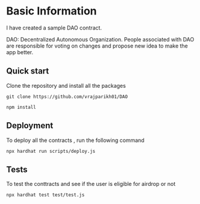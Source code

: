 # Basic Information 
I have created a sample DAO contract.

DAO: Decentralized Autonomous Organization. People associated with DAO are responsible for voting on changes and propose new idea to make the app better. 

## Quick start
Clone the repository and install all the packages

``` git clone https://github.com/vrajparikh01/DAO ```

``` npm install ```

## Deployment
To deploy all the contracts , run the following command

``` npx hardhat run scripts/deploy.js ```

## Tests
To test the conttracts and see if the user is eligible for airdrop or not

``` npx hardhat test test/test.js ```


